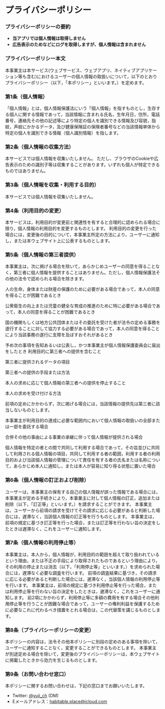 # プライバシーポリシー

### プライバシーポリシーの要約

* **当アプリでは個人情報は取得しません**
* **広告表示のためなどにログを取得しますが、個人情報は含まれません**

### プライバシーポリシー本文

本事業主は本サービス(ウェブサービス、ウェブアプリ、ネイティブアプリケーション等も含む)におけるユーザーの個人情報の取扱いについて，以下のとおりプライバシーポリシー（以下，「本ポリシー」といいます。）を定めます。

### 第1条（個人情報）

「個人情報」とは，個人情報保護法にいう「個人情報」を指すものとし，生存する個人に関する情報であって，当該情報に含まれる氏名，生年月日，住所，電話番号，連絡先その他の記述等により特定の個人を識別できる情報及び容貌，指紋，声紋にかかるデータ，及び健康保険証の保険者番号などの当該情報単体から特定の個人を識別できる情報（個人識別情報）を指します。

### 第2条（個人情報の収集方法）

本サービスでは個人情報を収集いたしません。
ただし、ブラウザのCookieや広告表示のための識別子等は収集することがあります。いずれも個人が特定できるものではありません。

### 第3条（個人情報を収集・利用する目的）

本サービスでは個人情報を収集いたしません。

### 第4条（利用目的の変更）

本サービスは，利用目的が変更前と関連性を有すると合理的に認められる場合に限り，個人情報の利用目的を変更するものとします。
利用目的の変更を行った場合には，変更後の目的について，本事業主所定の方法により，ユーザーに通知し，または本ウェブサイト上に公表するものとします。

### 第5条（個人情報の第三者提供）

本事業主は，次に掲げる場合を除いて，あらかじめユーザーの同意を得ることなく，第三者に個人情報を提供することはありません。ただし，個人情報保護法その他の法令で認められる場合を除きます。

人の生命，身体または財産の保護のために必要がある場合であって，本人の同意を得ることが困難であるとき

公衆衛生の向上または児童の健全な育成の推進のために特に必要がある場合であって，本人の同意を得ることが困難であるとき

国の機関もしくは地方公共団体またはその委託を受けた者が法令の定める事務を遂行することに対して協力する必要がある場合であって，本人の同意を得ることにより当該事務の遂行に支障を及ぼすおそれがあるとき

予め次の事項を告知あるいは公表し，かつ本事業主が個人情報保護委員会に届出をしたとき
利用目的に第三者への提供を含むこと

第三者に提供されるデータの項目

第三者への提供の手段または方法

本人の求めに応じて個人情報の第三者への提供を停止すること

本人の求めを受け付ける方法

前項の定めにかかわらず，次に掲げる場合には，当該情報の提供先は第三者に該当しないものとします。

本事業主が利用目的の達成に必要な範囲内において個人情報の取扱いの全部または一部を委託する場合

合併その他の事由による事業の承継に伴って個人情報が提供される場合

個人情報を特定の者との間で共同して利用する場合であって，その旨並びに共同して利用される個人情報の項目，共同して利用する者の範囲，利用する者の利用目的および当該個人情報の管理について責任を有する者の氏名または名称について，あらかじめ本人に通知し，または本人が容易に知り得る状態に置いた場合

### 第6条（個人情報の訂正および削除）

ユーザーは，本事業主の保有する自己の個人情報が誤った情報である場合には，本事業主が定める手続きにより，本事業主に対して個人情報の訂正，追加または削除（以下，「訂正等」といいます。）を請求することができます。
本事業主は，ユーザーから前項の請求を受けてその請求に応じる必要があると判断した場合には，遅滞なく，当該個人情報の訂正等を行うものとします。
本事業主は，前項の規定に基づき訂正等を行った場合，または訂正等を行わない旨の決定をしたときは遅滞なく，これをユーザーに通知します。

### 第7条（個人情報の利用停止等）

本事業主は，本人から，個人情報が，利用目的の範囲を超えて取り扱われているという理由，または不正の手段により取得されたものであるという理由により，その利用の停止または消去（以下，「利用停止等」といいます。）を求められた場合には，遅滞なく必要な調査を行います。
前項の調査結果に基づき，その請求に応じる必要があると判断した場合には，遅滞なく，当該個人情報の利用停止等を行います。
本事業主は，前項の規定に基づき利用停止等を行った場合，または利用停止等を行わない旨の決定をしたときは，遅滞なく，これをユーザーに通知します。
前2項にかかわらず，利用停止等に多額の費用を有する場合その他利用停止等を行うことが困難な場合であって，ユーザーの権利利益を保護するために必要なこれに代わるべき措置をとれる場合は，この代替策を講じるものとします。

### 第8条（プライバシーポリシーの変更）

本ポリシーの内容は，法令その他本ポリシーに別段の定めのある事項を除いて，ユーザーに通知することなく，変更することができるものとします。
本事業主が別途定める場合を除いて，変更後のプライバシーポリシーは，本ウェブサイトに掲載したときから効力を生じるものとします。

### 第9条（お問い合わせ窓口）

本ポリシーに関するお問い合わせは，下記の窓口までお願いいたします。

* Twitter: [@yuji_ch](https://twitter.com/yuji_ch) (DM)
* Eメールアドレス：[habitable.place@icloud.com](habitable.place@icloud.com)